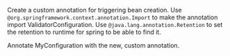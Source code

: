 Create a custom annotation for triggering bean creation.
Use `@org.springframework.context.annotation.Import` to make the annotation import
ValidatorConfiguration. Use `@java.lang.annotation.Retention` to set
the retention to runtime for spring to be able to find it.

Annotate MyConfiguration with the new, custom annotation.